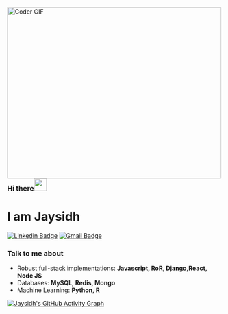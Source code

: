 <img align="left" src="https://media.giphy.com/media/SWoSkN6DxTszqIKEqv/giphy.gif" alt="Coder GIF" width="500" height="400" />

<br/>
<br/>


### Hi there<img src="https://github.com/TheDudeThatCode/TheDudeThatCode/blob/master/Assets/Hi.gif" width="29px"> 

# I am Jaysidh

[![Linkedin Badge](https://img.shields.io/badge/-jaysidhdumbali-blue?style=flat-square&logo=Linkedin&logoColor=white&link=https://www.linkedin.com/in/jaysidhdumbali/)](https://www.linkedin.com/in/jaysidhdumbali/) [![Gmail Badge](https://img.shields.io/badge/-jay.dumbali@gmail.com-c14438?style=flat-square&logo=Gmail&logoColor=white&link=mailto:jay.dumbali@gmail.com)](mailto:jay.dumbali@gmail.com)

### Talk to me about
- Robust full-stack implementations:  **Javascript, RoR, Django,React, Node JS**
- Databases: **MySQL, Redis, Mongo**
- Machine Learning: **Python, R**



[![Jaysidh's GitHub Activity Graph](https://activity-graph.herokuapp.com/graph?username=jaysidhdumbali&theme=react-dark)](https://git.io/jaysidhdumbali) 
